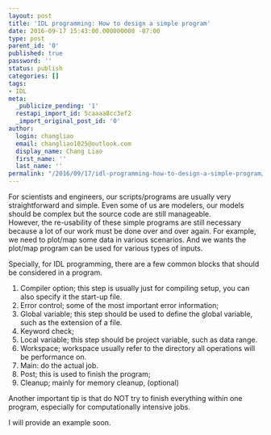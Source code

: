 ```yaml
---
layout: post
title: 'IDL programming: How to design a simple program'
date: 2016-09-17 15:43:00.000000000 -07:00
type: post
parent_id: '0'
published: true
password: ''
status: publish
categories: []
tags:
- IDL
meta:
  _publicize_pending: '1'
  restapi_import_id: 5caaaa8cc3ef2
  _import_original_post_id: '0'
author:
  login: changliao
  email: changliao1025@outlook.com
  display_name: Chang Liao
  first_name: ''
  last_name: ''
permalink: "/2016/09/17/idl-programming-how-to-design-a-simple-program/"
---
```

For scientists and engineers, our scripts/programs are usually very straightforward and simple. Even some of us are modelers, our models should be complex but the source code are still manageable.  
However, the re-usability of these simple programs are still necessary because a lot of our work must be done over and over again. For example, we need to plot/map some data in various scenarios. And we wants the plot/map program can be used for various types of inputs.

Specially, for IDL programming, there are a few common blocks that should be considered in a program.

1. Compiler option; this step is usually just for compiling setup, you can also specify it the start-up file.
2. Error control; some of the most important error information;
3. Global variable; this step should be used to define the global variable, such as the extension of a file.
4. Keyword check;
5. Local variable; this step should be project variable, such as data range.
6. Workspace; workspace usually refer to the directory all operations will be performance on.
7. Main: do the actual job.
8. Post; this is used to finish the program;&nbsp;
9. Cleanup; mainly for memory cleanup, (optional)

Another important tip is that do NOT try to finish everything within one program, especially for computationally intensive jobs.

I will provide an example soon.

